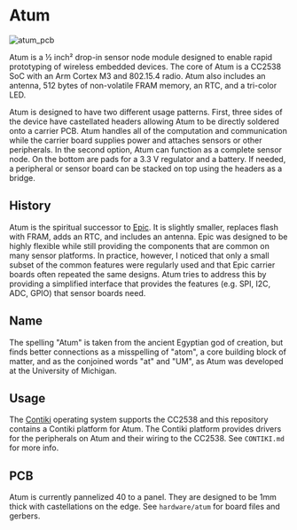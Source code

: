 Atum
====

![atum_pcb](https://raw.github.com/lab11/atum/master/media/atum_a_500x496.jpg)

Atum is a ½ inch² drop-in sensor node module designed to enable rapid
prototyping of wireless embedded devices. The core of Atum is a CC2538
SoC with an Arm Cortex M3 and 802.15.4 radio. Atum also includes an
antenna, 512 bytes of non-volatile FRAM memory, an RTC, and a tri-color LED.

Atum is designed to have two different usage patterns. First, three sides
of the device have castellated headers allowing Atum to be directly
soldered onto a carrier PCB. Atum handles all of the computation and
communication while the carrier board supplies power and attaches
sensors or other peripherals. In the second option, Atum can function
as a complete sensor node. On the bottom are pads for a 3.3 V regulator
and a battery. If needed, a peripheral or sensor board can be stacked on
top using the headers as a bridge.


History
-------

Atum is the spiritual successor to
[Epic](http://www.cs.berkeley.edu/~prabal/projects/epic/). It is slightly
smaller, replaces flash with FRAM, adds an RTC, and includes an antenna.
Epic was designed to be highly flexible while still providing the
components that are common on many sensor platforms. In practice, however,
I noticed that only a small subset of the common features were regularly
used and that Epic carrier boards often repeated the same designs. Atum
tries to address this by providing a simplified interface that provides
the features (e.g. SPI, I2C, ADC, GPIO) that sensor boards need.

Name
----

The spelling "Atum" is taken from the ancient Egyptian god of creation,
but finds better connections as a misspelling of "atom", a core building
block of matter, and as the conjoined words "at" and "UM", as Atum
was developed at the University of Michigan.

Usage
-----

The [Contiki](https://github.com/contiki-os/contiki) operating system
supports the CC2538 and this repository contains a Contiki platform
for Atum. The Contiki platform provides drivers for the peripherals
on Atum and their wiring to the CC2538. See `CONTIKI.md` for more info.

PCB
---

Atum is currently pannelized 40 to a panel. They are designed to be 1mm thick
with castellations on the edge. See `hardware/atum` for board files and
gerbers.


